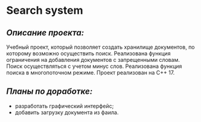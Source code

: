 # Search system

## _Описание проекта:_
Учебный проект, который позволяет создать хранилище документов, по которому возможно осуществить поиск. Реализована функция ограничения на добавления документов с запрещенными словам. Поиск осуществляться с учетом минус слов. Реализована функция поиска в многопоточном режиме. Проект реализован на С++ 17.

## _Планы по доработке:_
* разработать графический интерфейс;
* добавить загрузку документа из фаила.